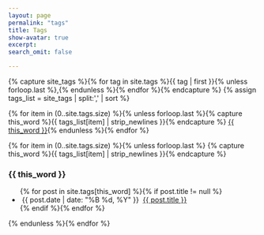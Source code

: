 ```yaml
---
layout: page
permalink: "tags"
title: Tags
show-avatar: true
excerpt:
search_omit: false

---
```


{% capture site_tags %}{% for tag in site.tags %}{{ tag | first }}{% unless forloop.last %},{% endunless %}{% endfor %}{% endcapture %}
{% assign tags_list = site_tags | split:',' | sort %}

{% for item in (0..site.tags.size) %}{% unless forloop.last %}{% capture this_word %}{{ tags_list[item] | strip_newlines }}{% endcapture %}
<a href="#{{ this_word }}" class="btn btn-primary"><i class="fa fa-tag" aria-hidden="true"></i> {{ this_word }}<a/>{% endunless %}{% endfor %}


{% for item in (0..site.tags.size) %}{% unless forloop.last %}
  {% capture this_word %}{{ tags_list[item] | strip_newlines }}{% endcapture %}
  <h3 id="{{ this_word }}"><i class="fa fa-tag" aria-hidden="true"></i> {{ this_word }}</h3>
  <ul class="post-list">
  {% for post in site.tags[this_word] %}{% if post.title != null %}
    <li><i class="fa fa-calendar-check-o" aria-hidden="true"></i>&nbsp;<span class="entry-date"><time datetime="{{ post.date | date_to_xmlschema }}">{{ post.date | date: "%B %d, %Y" }}</time></span> <i class="fa fa-newspaper-o" aria-hidden="true"></i>&nbsp;<a href="{{ site.url }}{{ post.url }}">{{ post.title }}</a></li>
  {% endif %}{% endfor %}
  </ul>
{% endunless %}{% endfor %}